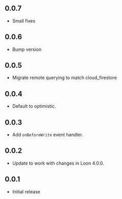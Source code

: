 ## 0.0.7

* Small fixes

## 0.0.6

* Bump version

## 0.0.5

* Migrate remote querying to match cloud_firestore

## 0.0.4

* Default to optimistic.

## 0.0.3

* Add `onBeforeWrite` event handler.

## 0.0.2

* Update to work with changes in Loon 4.0.0.

## 0.0.1

* Initial release
